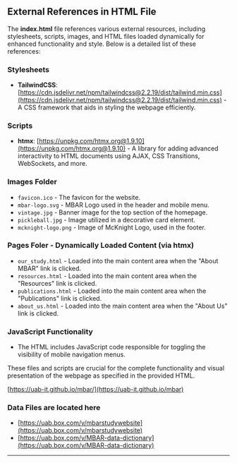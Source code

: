 #

## External References in HTML File

The **index.html** file references various external resources, including stylesheets, scripts, images, and HTML files loaded dynamically for enhanced functionality and style. Below is a detailed list of these references:

### Stylesheets

- **TailwindCSS**: [https://cdn.jsdelivr.net/npm/tailwindcss@2.2.19/dist/tailwind.min.css](https://cdn.jsdelivr.net/npm/tailwindcss@2.2.19/dist/tailwind.min.css) - A CSS framework that aids in styling the webpage efficiently.

### Scripts

- **htmx**: [https://unpkg.com/htmx.org@1.9.10](https://unpkg.com/htmx.org@1.9.10) - A library for adding advanced interactivity to HTML documents using AJAX, CSS Transitions, WebSockets, and more.

### Images Folder

- `favicon.ico` - The favicon for the website.
- `mbar-logo.svg` - MBAR Logo used in the header and mobile menu.
- `vintage.jpg` - Banner image for the top section of the homepage.
- `pickleball.jpg` - Image utilized in a decorative card element.
- `mcknight-logo.png` - Image of McKnight Logo, used in the footer.

### Pages Foler - Dynamically Loaded Content (via htmx)

- `our_study.html` - Loaded into the main content area when the "About MBAR" link is clicked.
- `resources.html` - Loaded into the main content area when the "Resources" link is clicked.
- `publications.html` - Loaded into the main content area when the "Publications" link is clicked.
- `about_us.html` - Loaded into the main content area when the "About Us" link is clicked.

### JavaScript Functionality

- The HTML includes JavaScript code responsible for toggling the visibility of mobile navigation menus.

These files and scripts are crucial for the complete functionality and visual presentation of the webpage as specified in the provided HTML.

[https://uab-it.github.io/mbar/](https://uab-it.github.io/mbar)

### Data Files are located here

- [https://uab.box.com/v/mbarstudywebsite](https://uab.box.com/v/mbarstudywebsite)
- [https://uab.box.com/v/MBAR-data-dictionary](https://uab.box.com/v/MBAR-data-dictionary)
 
---
